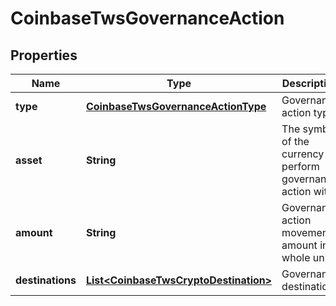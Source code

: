 
# CoinbaseTwsGovernanceAction

## Properties
Name | Type | Description | Notes
------------ | ------------- | ------------- | -------------
**type** | [**CoinbaseTwsGovernanceActionType**](CoinbaseTwsGovernanceActionType.md) | Governance action type |  [optional]
**asset** | **String** | The symbol of the currency to perform governance action with |  [optional]
**amount** | **String** | Governance action movement amount in whole unit |  [optional]
**destinations** | [**List&lt;CoinbaseTwsCryptoDestination&gt;**](CoinbaseTwsCryptoDestination.md) | Governance destinations |  [optional]



